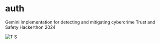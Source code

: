 # auth

Gemini Implementation for detecting and mitigating cybercrime
Trust and Safety Hackerthon 2024

![T S](https://github.com/yankeygilbert/T-and-S/assets/86690944/a8cd5b1c-996e-4b5f-8f90-718b942685c6)
